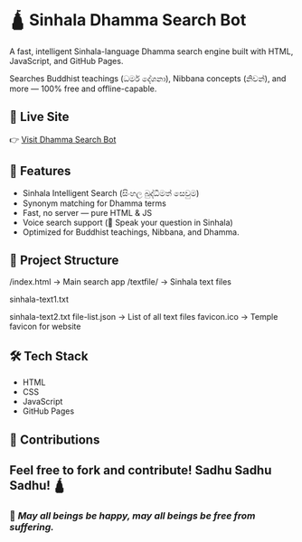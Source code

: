 # 🛕 Sinhala Dhamma Search Bot

A fast, intelligent Sinhala-language Dhamma search engine built with HTML, JavaScript, and GitHub Pages. 

Searches Buddhist teachings (ධර්ම දේශනා), Nibbana concepts (නිවන්), and more — 100% free and offline-capable.

## 🚀 Live Site
👉 [Visit Dhamma Search Bot](https://chamarairesh1982.github.io/DhammaSearchBot/)

## 🧠 Features
- Sinhala Intelligent Search (සිංහල බුද්ධිමත් සෙවුම)
- Synonym matching for Dhamma terms
- Fast, no server — pure HTML & JS
- Voice search support (🎤 Speak your question in Sinhala)
- Optimized for Buddhist teachings, Nibbana, and Dhamma.

## 📂 Project Structure
/index.html -> Main search app
/textfile/ -> Sinhala text files

sinhala-text1.txt

sinhala-text2.txt
file-list.json -> List of all text files
favicon.ico -> Temple favicon for website


## 🛠️ Tech Stack
- HTML
- CSS
- JavaScript
- GitHub Pages

## 🙏 Contributions
Feel free to fork and contribute! Sadhu Sadhu Sadhu! 🛕
---
### 🧘 *May all beings be happy, may all beings be free from suffering.*
